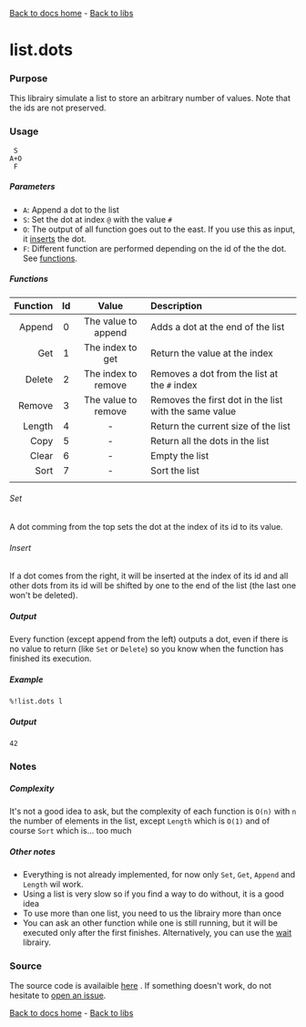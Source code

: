 [Back to docs home](../../index.md) - [Back to libs](index.md#lists)
# list.dots

### Purpose
This librairy simulate a list to store an arbitrary number of values. Note that the ids are not preserved.

### Usage
    
     S
    A+O
     F

##### Parameters
- `A`: Append a dot to the list
- `S`: Set the dot at index `@` with the value `#` 
- `O`: The output of all function goes out to the east. If you use this as input, it [inserts](#insert) the dot. 
- `F`: Different function are performed depending on the id of the the dot. See [functions](#functions).

##### Functions

| Function | Id |        Value        |                      Description                      |
|---------:|:--:|:-------------------:|:------------------------------------------------------|
|   Append | 0  | The value to append | Adds a dot at the end of the list                     |
|      Get | 1  |   The index to get  | Return the value at the index                         |
|   Delete | 2  | The index to remove | Removes a dot from the list at the `#` index          |
|   Remove | 3  | The value to remove | Removes the first dot in the list with the same value |
|   Length | 4  |          -          | Return the current size of the list                   |
|     Copy | 5  |          -          | Return all the dots in the list                       |
|    Clear | 6  |          -          | Empty the list                                        |
|     Sort | 7  |          -          | Sort the list                                         |
|          |    |                     |                                                       |

###### Set
A dot comming from the top sets the dot at the index of its id to its value.

###### Insert
If a dot comes from the right, it will be inserted at the index of its id and all other dots from its id will be shifted by one to the end of the list (the last one won't be deleted).

##### Output
Every function (except append from  the left) outputs a dot, even if there is no value to return (like `Set` or `Delete`) so you know when the function has finished its execution. 

##### Example

    %!list.dots l

##### Output

    42
   



### Notes
##### Complexity
It's not a good idea to ask, but the complexity of each function is `O(n)` with `n` the number of elements in the list, except `Length` which is `O(1)` and of course `Sort` which is... too much
##### Other notes
- Everything is not already implemented, for now only `Set`, `Get`, `Append` and `Length` wil work. 
- Using a list is very slow so if you find a way to do without, it is a good idea
- To use more than one list, you need to us the librairy more than once
- You can ask an other function while one is still running, but it will be executed only after the first finishes. Alternatively, you can use the [wait](wait.md) librairy.


### Source 
The source code is availaible [here](https://github.com/ddorn/asciidots/blob/master/libs/list.dots)
. If something doesn't work, do not hesitate to [open an issue](https://github.com/ddorn/asciidots/issues/new?title=Bug%20in%20list%20librairy:%20).


[Back to docs home](../../index.md) - [Back to libs](index.md#lists)
